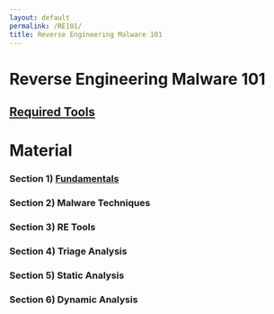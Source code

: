 ```yaml
---
layout: default
permalink: /RE101/
title: Reverse Engineering Malware 101
---
```

# Reverse Engineering Malware 101 #

## [Required Tools](https://securedorg.github.io/RE101/Tools/) ##

# Material #

### Section 1) [Fundamentals](https://securedorg.github.io/RE101/section1/) ### 

### Section 2) Malware Techniques ### 

### Section 3) RE Tools ### 

### Section 4) Triage Analysis ### 

### Section 5) Static Analysis ### 

### Section 6) Dynamic Analysis ### 


